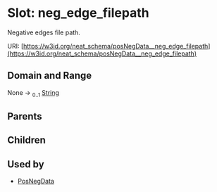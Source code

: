 
# Slot: neg_edge_filepath


Negative edges file path.

URI: [https://w3id.org/neat_schema/posNegData__neg_edge_filepath](https://w3id.org/neat_schema/posNegData__neg_edge_filepath)


## Domain and Range

None &#8594;  <sub>0..1</sub> [String](types/String.md)

## Parents


## Children


## Used by

 * [PosNegData](PosNegData.md)
